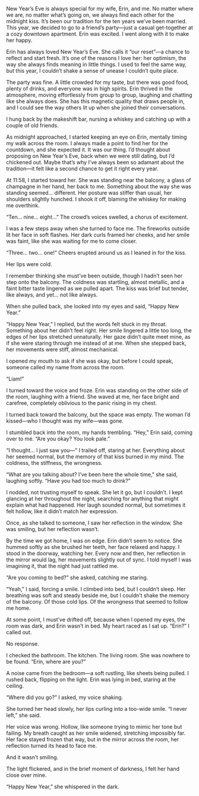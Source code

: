 New Year’s Eve is always special for my wife, Erin, and me. No matter where we are, no matter what’s going on, we always find each other for the midnight kiss. It’s been our tradition for the ten years we’ve been married. This year, we decided to go to a friend’s party—just a casual get-together at a cozy downtown apartment. Erin was excited. I went along with it to make her happy.

Erin has always loved New Year’s Eve. She calls it “our reset”—a chance to reflect and start fresh. It’s one of the reasons I love her: her optimism, the way she always finds meaning in little things. I used to feel the same way, but this year, I couldn’t shake a sense of unease I couldn’t quite place.

The party was fine. A little crowded for my taste, but there was good food, plenty of drinks, and everyone was in high spirits. Erin thrived in the atmosphere, moving effortlessly from group to group, laughing and chatting like she always does. She has this magnetic quality that draws people in, and I could see the way others lit up when she joined their conversations.

I hung back by the makeshift bar, nursing a whiskey and catching up with a couple of old friends.

As midnight approached, I started keeping an eye on Erin, mentally timing my walk across the room. I always made a point to find her for the countdown, and she expected it. It was our thing. I’d thought about proposing on New Year’s Eve, back when we were still dating, but I’d chickened out. Maybe that’s why I’ve always been so adamant about the tradition—it felt like a second chance to get it right every year.

At 11:58, I started toward her. She was standing near the balcony, a glass of champagne in her hand, her back to me. Something about the way she was standing seemed… different. Her posture was stiffer than usual, her shoulders slightly hunched. I shook it off, blaming the whiskey for making me overthink.

“Ten… nine… eight…” The crowd’s voices swelled, a chorus of excitement.

I was a few steps away when she turned to face me. The fireworks outside lit her face in soft flashes. Her dark curls framed her cheeks, and her smile was faint, like she was waiting for me to come closer.

“Three… two… one!” Cheers erupted around us as I leaned in for the kiss.



Her lips were cold.

I remember thinking she must’ve been outside, though I hadn’t seen her step onto the balcony. The coldness was startling, almost metallic, and a faint bitter taste lingered as we pulled apart. The kiss was brief but tender, like always, and yet… not like always.

When she pulled back, she looked into my eyes and said, “Happy New Year.”

“Happy New Year,” I replied, but the words felt stuck in my throat. Something about her didn’t feel right. Her smile lingered a little too long, the edges of her lips stretched unnaturally. Her gaze didn’t quite meet mine, as if she were staring through me instead of at me. When she stepped back, her movements were stiff, almost mechanical.

I opened my mouth to ask if she was okay, but before I could speak, someone called my name from across the room.

“Liam!”

I turned toward the voice and froze. Erin was standing on the other side of the room, laughing with a friend. She waved at me, her face bright and carefree, completely oblivious to the panic rising in my chest.

I turned back toward the balcony, but the space was empty. The woman I’d kissed—who I thought was my wife—was gone.



I stumbled back into the room, my hands trembling. “Hey,” Erin said, coming over to me. “Are you okay? You look pale.”

“I thought… I just saw you—” I trailed off, staring at her. Everything about her seemed normal, but the memory of that kiss burned in my mind. The coldness, the stiffness, the wrongness.

“What are you talking about? I’ve been here the whole time,” she said, laughing softly. “Have you had too much to drink?”

I nodded, not trusting myself to speak. She let it go, but I couldn’t. I kept glancing at her throughout the night, searching for anything that might explain what had happened. Her laugh sounded normal, but sometimes it felt hollow, like it didn’t match her expression.

Once, as she talked to someone, I saw her reflection in the window. She was smiling, but her reflection wasn’t.



By the time we got home, I was on edge. Erin didn’t seem to notice. She hummed softly as she brushed her teeth, her face relaxed and happy. I stood in the doorway, watching her. Every now and then, her reflection in the mirror would lag, her movements slightly out of sync. I told myself I was imagining it, that the night had just rattled me.

“Are you coming to bed?” she asked, catching me staring.

“Yeah,” I said, forcing a smile. I climbed into bed, but I couldn’t sleep. Her breathing was soft and steady beside me, but I couldn’t shake the memory of the balcony. Of those cold lips. Of the wrongness that seemed to follow me home.

At some point, I must’ve drifted off, because when I opened my eyes, the room was dark, and Erin wasn’t in bed. My heart raced as I sat up. “Erin?” I called out.

No response.



I checked the bathroom. The kitchen. The living room. She was nowhere to be found. “Erin, where are you?”

A noise came from the bedroom—a soft rustling, like sheets being pulled. I rushed back, flipping on the light. Erin was lying in bed, staring at the ceiling.

“Where did you go?” I asked, my voice shaking.

She turned her head slowly, her lips curling into a too-wide smile. “I never left,” she said.

Her voice was wrong. Hollow, like someone trying to mimic her tone but failing. My breath caught as her smile widened, stretching impossibly far. Her face stayed frozen that way, but in the mirror across the room, her reflection turned its head to face me.

And it wasn’t smiling.

The light flickered, and in the brief moment of darkness, I felt her hand close over mine.

“Happy New Year,” she whispered in the dark.